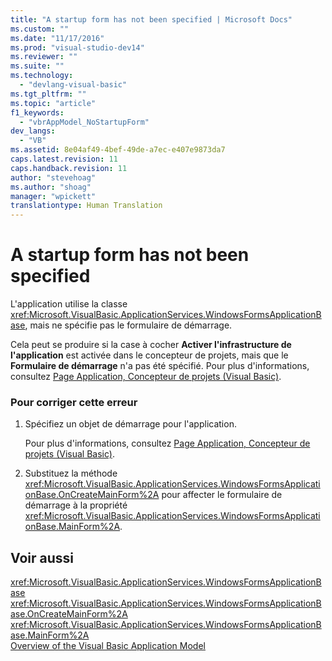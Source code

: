 ```yaml
---
title: "A startup form has not been specified | Microsoft Docs"
ms.custom: ""
ms.date: "11/17/2016"
ms.prod: "visual-studio-dev14"
ms.reviewer: ""
ms.suite: ""
ms.technology: 
  - "devlang-visual-basic"
ms.tgt_pltfrm: ""
ms.topic: "article"
f1_keywords: 
  - "vbrAppModel_NoStartupForm"
dev_langs: 
  - "VB"
ms.assetid: 8e04af49-4bef-49de-a7ec-e407e9873da7
caps.latest.revision: 11
caps.handback.revision: 11
author: "stevehoag"
ms.author: "shoag"
manager: "wpickett"
translationtype: Human Translation
---
```

# A startup form has not been specified
L'application utilise la classe <xref:Microsoft.VisualBasic.ApplicationServices.WindowsFormsApplicationBase>, mais ne spécifie pas le formulaire de démarrage.  
  
 Cela peut se produire si la case à cocher **Activer l'infrastructure de l'application** est activée dans le concepteur de projets, mais que le **Formulaire de démarrage** n'a pas été spécifié.  Pour plus d'informations, consultez [Page Application, Concepteur de projets \(Visual Basic\)](/visual-studio/ide/reference/application-page-project-designer-visual-basic).  
  
### Pour corriger cette erreur  
  
1.  Spécifiez un objet de démarrage pour l'application.  
  
     Pour plus d'informations, consultez [Page Application, Concepteur de projets \(Visual Basic\)](/visual-studio/ide/reference/application-page-project-designer-visual-basic).  
  
2.  Substituez la méthode <xref:Microsoft.VisualBasic.ApplicationServices.WindowsFormsApplicationBase.OnCreateMainForm%2A> pour affecter le formulaire de démarrage à la propriété <xref:Microsoft.VisualBasic.ApplicationServices.WindowsFormsApplicationBase.MainForm%2A>.  
  
## Voir aussi  
 <xref:Microsoft.VisualBasic.ApplicationServices.WindowsFormsApplicationBase>   
 <xref:Microsoft.VisualBasic.ApplicationServices.WindowsFormsApplicationBase.OnCreateMainForm%2A>   
 <xref:Microsoft.VisualBasic.ApplicationServices.WindowsFormsApplicationBase.MainForm%2A>   
 [Overview of the Visual Basic Application Model](../../../visual-basic/developing-apps/development-with-my/overview-of-the-visual-basic-application-model.md)